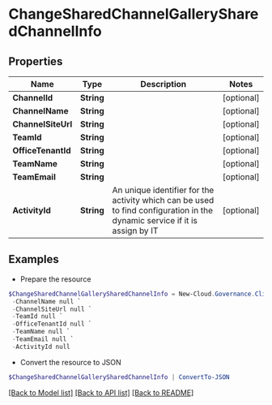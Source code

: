 # ChangeSharedChannelGallerySharedChannelInfo
## Properties

Name | Type | Description | Notes
------------ | ------------- | ------------- | -------------
**ChannelId** | **String** |  | [optional] 
**ChannelName** | **String** |  | [optional] 
**ChannelSiteUrl** | **String** |  | [optional] 
**TeamId** | **String** |  | [optional] 
**OfficeTenantId** | **String** |  | [optional] 
**TeamName** | **String** |  | [optional] 
**TeamEmail** | **String** |  | [optional] 
**ActivityId** | **String** | An unique identifier for the activity which can be used to find configuration in the dynamic service if it is assign by IT | [optional] 

## Examples

- Prepare the resource
```powershell
$ChangeSharedChannelGallerySharedChannelInfo = New-Cloud.Governance.ClientChangeSharedChannelGallerySharedChannelInfo  -ChannelId null `
 -ChannelName null `
 -ChannelSiteUrl null `
 -TeamId null `
 -OfficeTenantId null `
 -TeamName null `
 -TeamEmail null `
 -ActivityId null
```

- Convert the resource to JSON
```powershell
$ChangeSharedChannelGallerySharedChannelInfo | ConvertTo-JSON
```

[[Back to Model list]](../README.md#documentation-for-models) [[Back to API list]](../README.md#documentation-for-api-endpoints) [[Back to README]](../README.md)

